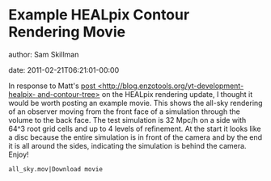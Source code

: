 # Example HEALpix Contour Rendering Movie

author: Sam Skillman

date: 2011-02-21T06:21:01-00:00

In response to Matt's [post
&lt;http://blog.enzotools.org/yt-development-healpix-
and-contour-tree&gt;]() on the HEALpix rendering update, I thought it
would be worth posting an example movie. This shows the all-sky
rendering of an observer moving from the front face of a simulation
through the volume to the back face. The test simulation is 32 Mpc/h on
a side with 64^3 root grid cells and up to 4 levels of refinement. At
the start it looks like a disc because the entire simulation is in front
of the camera and by the end it is all around the sides, indicating the
simulation is behind the camera. Enjoy!

`all_sky.mov|Download movie`
